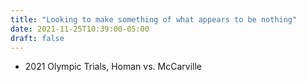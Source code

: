 ```yaml
---
title: "Looking to make something of what appears to be nothing"
date: 2021-11-25T10:39:00-05:00
draft: false
---
```

- 2021 Olympic Trials, Homan vs. McCarville
